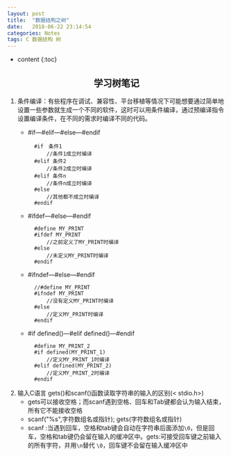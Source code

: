 ```yaml
---
layout: post
title:  "数据结构之树"
date:   2018-06-22 23:14:54
categories: Notes
tags: C 数据结构 树
---
```

* content
{:toc}

## <center>学习树笔记</center>

1. 条件编译：有些程序在调试、兼容性、平台移植等情况下可能想要通过简单地设置一些参数就生成一个不同的软件，这时可以用条件编译，通过预编译指令设置编译条件，在不同的需求时编译不同的代码。
	- \#if—#elif—#else—#endif
	
			#if　条件1
				//条件1成立时编译
			#elif 条件2
				//条件2成立时编译
			#elif 条件n
				//条件n成立时编译
			#else
				//其他都不成立时编译
			#endif
	- \#ifdef—#else—#endif

			#define MY_PRINT
			#ifdef MY_PRINT
				//之前定义了MY_PRINT时编译
			#else
				//未定义MY_PRINT时编译
			#endif

	- \#ifndef—#else—#endif
	
			//#define MY_PRINT
			#ifndef MY_PRINT
				//没有定义MY_PRINT时编译
			#else
				//定义MY_PRINT时编译
			#endif

	- \#if defined()—#elif defined()—#endif
	
			#define MY_PRINT_2
			#if defined(MY_PRINT_1)
				//定义MY_PRINT_1时编译
			#elif defined(MY_PRINT_2)
				//定义MY_PRINT_2时编译
			#endif

2. 	输入C语言 gets()和scanf()函数读取字符串的输入的区别(< stdio.h>)
	- gets可以接收空格；而scanf遇到空格、回车和Tab键都会认为输入结束，所有它不能接收空格
	- scanf("%s",字符数组名或指针); gets(字符数组名或指针)
	- scanf :当遇到回车，空格和tab键会自动在字符串后面添加`\0`，但是回车，空格和tab键仍会留在输入的缓冲区中。gets:可接受回车键之前输入的所有字符，并用`\n`替代 `\0`，回车键不会留在输入缓冲区中



